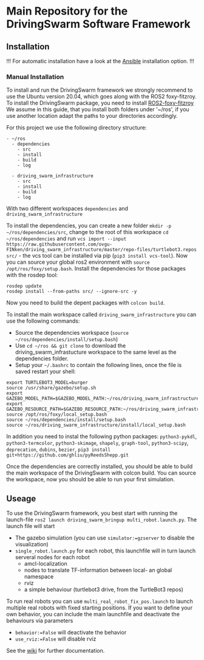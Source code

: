 # Main Repository for the DrivingSwarm Software Framework

## Installation

!!! For automatic installation have a look at the [Ansible](https://github.com/ovgu-FINken/driving_swarm_ansible) installation option. !!!

### Manual Installation

To install and run the DrivingSwarm framework we strongly recommend to use the Ubuntu version 20.04, which goes along with the ROS2 foxy-fitzroy.
To install the DrivingSwarm package, you need to install [ROS2-foxy-fitzroy](https://docs.ros.org/en/foxy/Installation.html)
We assume in this guide, that you install both folders under '~/ros', if you use another location adapt the paths to your directories accordingly.


For this project we use the following directory structure:
```
- ~/ros
  - dependencies
    - src
    - install
    - build
    - log

  - driving_swarm_infrastructure
    - src
    - install
    - build
    - log
```

With two different workspaces `dependencies` and `driving_swarm_infrastructure`

To install the dependencies, you can create a new folder `mkdir -p ~/ros/dependencies/src`, change to the root of this workspace `cd ~/ros/dependencies` and run  `vcs import --input https://raw.githubusercontent.com/ovgu-FINken/driving_swarm_infrastructure/master/repo-files/turtlebot3.repos src/` - the vcs tool can be installed via pip (`pip3 install vcs-tool`).
Now you can source your global ros2 environment with `source /opt/ros/foxy/setup.bash`. Install the dependencies for those packages with the rosdep tool:
```
rosdep update
rosdep install --from-paths src/ --ignore-src -y
```
Now you need to build the depent packages with `colcon build`.

To install the main workspace called `driving_swarm_infrastructure` you can use the following commands:
* Source the dependencies workspace (`source ~/ros/dependencies/install/setup.bash`)
* Use `cd ~/ros && git clone` to download the driving_swarm_infrastucture workspace to the same level as the dependencies folder.
* Setup your `~/.bashrc` to contain the following lines, once the file is saved restart your shell:
```
export TURTLEBOT3_MODEL=burger
source /usr/share/gazebo/setup.sh
export GAZEBO_MODEL_PATH=$GAZEBO_MODEL_PATH:~/ros/driving_swarm_infrastructure/src/driving_swarm_bringup/models/:~/ros/dependencies/install/turtlebot3_gazebo/share/turtlebot3_gazebo/models
export GAZEBO_RESOURCE_PATH=$GAZEBO_RESOURCE_PATH:~/ros/driving_swarm_infrastructure/src/driving_swarm_bringup/worlds/:~/ros/dependencies/install/turtlebot3_gazebo/share/turtlebot3_gazebo/models
source /opt/ros/foxy/local_setup.bash
source ~/ros/dependencies/install/setup.bash
source ~/ros/driving_swarm_infrastructure/install/local_setup.bash
```
In addition you need to instal the following python packages: `python3-pykdl`, `python3-termcolor`, `python3-skimage`, `shapely`, `graph-tool`, `python3-scipy`, `deprecation`, `dubins`, `bezier`, `pip3 install git+https://github.com/ghliu/pyReedsShepp.git`

Once the dependencies are correctly installed, you should be able to build the main workspace of the DrivingSwarm with colcon build.
You can source the workspace, now you should be able to run your first simulation.


## Useage

To use the DrivingSwarm framework, you best start with running the launch-file `ros2 launch driving_swarm_bringup multi_robot.launch.py`.
The launch file will start
- The gazebo simulation (you can use `simulator:=gzserver` to disable the visualization)
- `single_robot.launch.py` for each robot, this launchfile will in turn launch serveral nodes for each robot
  - amcl-localization
  - nodes to translate TF-information between local- an global namespace
  - rviz
  - a simple behaviour (turtlebot3 drive, from the TurtleBot3 repos)

To run real robots you can use `multi_real_robot_fix_pos.launch` to launch multiple real robots with fixed starting positions.
If you want to define your own behavior, you can include the main launchfile and deactivate the behaviours via parameters
- `behavior:=False` will deactivate the behavior
- `use_rviz:=False` will disable rviz

See the [wiki](https://github.com/ovgu-FINken/driving_swarm_infrastructure/wiki) for further documentation.
